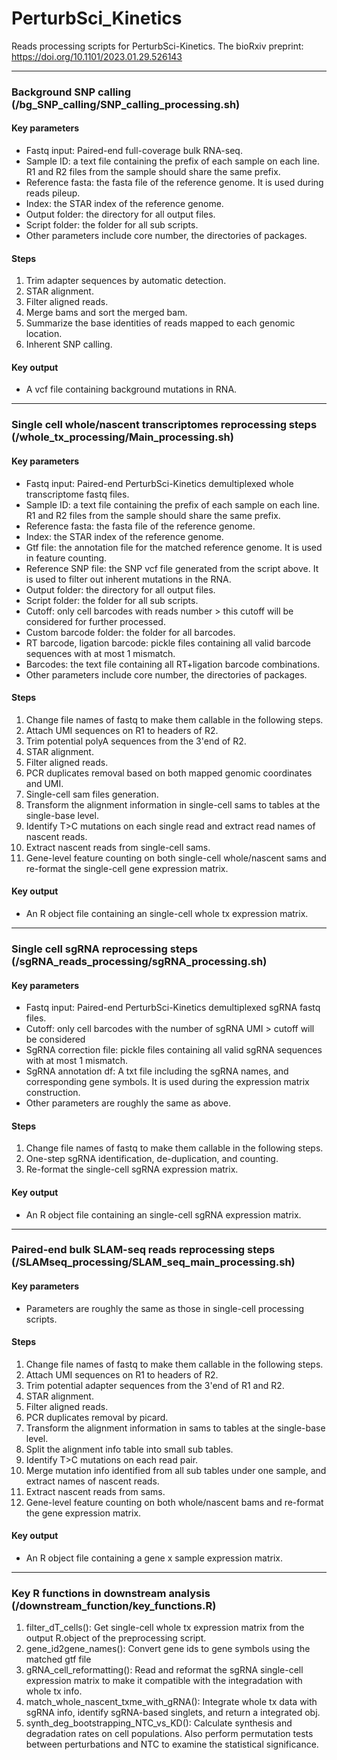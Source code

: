 # PerturbSci_Kinetics
Reads processing scripts for PerturbSci-Kinetics.
The bioRxiv preprint: https://doi.org/10.1101/2023.01.29.526143
___
### **Background SNP calling (/bg_SNP_calling/SNP_calling_processing.sh)**
#### Key parameters
* Fastq input: Paired-end full-coverage bulk RNA-seq.
* Sample ID: a text file containing the prefix of each sample on each line. R1 and R2 files from the sample should share the same prefix.
* Reference fasta: the fasta file of the reference genome. It is used during reads pileup.
* Index: the STAR index of the reference genome.
* Output folder: the directory for all output files.
* Script folder: the folder for all sub scripts.
* Other parameters include core number, the directories of packages.

#### Steps
1. Trim adapter sequences by automatic detection.
2. STAR alignment.
3. Filter aligned reads.
4. Merge bams and sort the merged bam.
5. Summarize the base identities of reads mapped to each genomic location. 
6. Inherent SNP calling.

#### Key output
* A vcf file containing background mutations in RNA.
___
### **Single cell whole/nascent transcriptomes reprocessing steps (/whole_tx_processing/Main_processing.sh)**
#### Key parameters
* Fastq input: Paired-end PerturbSci-Kinetics demultiplexed whole transcriptome fastq files. 
* Sample ID: a text file containing the prefix of each sample on each line. R1 and R2 files from the sample should share the same prefix.
* Reference fasta: the fasta file of the reference genome. 
* Index: the STAR index of the reference genome.
* Gtf file: the annotation file for the matched reference genome. It is used in feature counting.
* Reference SNP file: the SNP vcf file generated from the script above. It is used to filter out inherent mutations in the RNA.
* Output folder: the directory for all output files.
* Script folder: the folder for all sub scripts.
* Cutoff: only cell barcodes with reads number > this cutoff will be considered for further processed.
* Custom barcode folder: the folder for all barcodes. 
* RT barcode, ligation barcode: pickle files containing all valid barcode sequences with at most 1 mismatch.
* Barcodes: the text file containing all RT+ligation barcode combinations.
* Other parameters include core number, the directories of packages.

#### Steps
1. Change file names of fastq to make them callable in the following steps.
2. Attach UMI sequences on R1 to headers of R2.
3. Trim potential polyA sequences from the 3'end of R2.
4. STAR alignment.
5. Filter aligned reads.
6. PCR duplicates removal based on both mapped genomic coordinates and UMI.
7. Single-cell sam files generation.
8. Transform the alignment information in single-cell sams to tables at the single-base level.
9. Identify T>C mutations on each single read and extract read names of nascent reads.
10. Extract nascent reads from single-cell sams.
11. Gene-level feature counting on both single-cell whole/nascent sams and re-format the single-cell gene expression matrix.

#### Key output
* An R object file containing an single-cell whole tx expression matrix.
___
### **Single cell sgRNA reprocessing steps (/sgRNA_reads_processing/sgRNA_processing.sh)**
#### Key parameters
* Fastq input: Paired-end PerturbSci-Kinetics demultiplexed sgRNA fastq files. 
* Cutoff: only cell barcodes with the number of sgRNA UMI > cutoff will be considered
* SgRNA correction file: pickle files containing all valid sgRNA sequences with at most 1 mismatch.
* SgRNA annotation df: A txt file including the sgRNA names, and corresponding gene symbols. It is used during the expression matrix construction.
* Other parameters are roughly the same as above.

#### Steps
1. Change file names of fastq to make them callable in the following steps.
2. One-step sgRNA identification, de-duplication, and counting.
3. Re-format the single-cell sgRNA expression matrix.

#### Key output
* An R object file containing an single-cell sgRNA expression matrix.
___
### **Paired-end bulk SLAM-seq reads reprocessing steps (/SLAMseq_processing/SLAM_seq_main_processing.sh)**
#### Key parameters
* Parameters are roughly the same as those in single-cell processing scripts.

#### Steps
1. Change file names of fastq to make them callable in the following steps.
2. Attach UMI sequences on R1 to headers of R2.
3. Trim potential adapter sequences from the 3'end of R1 and R2.
4. STAR alignment.
5. Filter aligned reads.
6. PCR duplicates removal by picard.
7. Transform the alignment information in sams to tables at the single-base level.
8. Split the alignment info table into small sub tables.
9. Identify T>C mutations on each read pair.
10. Merge mutation info identified from all sub tables under one sample, and extract names of nascent reads.
11. Extract nascent reads from sams.
12. Gene-level feature counting on both whole/nascent bams and re-format the gene expression matrix.

#### Key output
* An R object file containing a gene x sample expression matrix.
___
### **Key R functions in downstream analysis (/downstream_function/key_functions.R)**
1. filter_dT_cells(): Get single-cell whole tx expression matrix from the output R.object of the preprocessing script.
2. gene_id2gene_names(): Convert gene ids to gene symbols using the matched gtf file
3. gRNA_cell_reformatting(): Read and reformat the sgRNA single-cell expression matrix to make it compatible with the integradation with whole tx info.
4. match_whole_nascent_txme_with_gRNA(): Integrate whole tx data with sgRNA info, identify sgRNA-based singlets, and return a integrated obj.
5. synth_deg_bootstrapping_NTC_vs_KD(): Calculate synthesis and degradation rates on cell populations. Also perform permutation tests between perturbations and NTC to examine the statistical significance.
